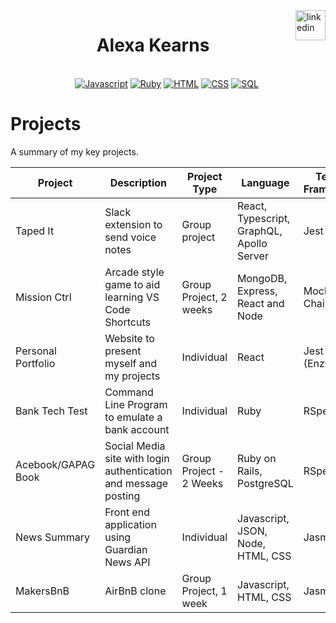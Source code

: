 <a href="https://www.linkedin.com/in/alexa-kearns-8558a754/">
<img src="https://www.iconfinder.com/data/icons/free-social-icons/67/linkedin_circle_color-512.png" alt="linkedin" hspace="0" height="48" width="48" align="right"></a> 
<h1 align="center">
Alexa Kearns  
</h1>
<br>
<div align="center">
<a href="https://sourcerer.io/alexakearns"><img src="https://img.shields.io/badge/JavaScript-520%20commits-yellow.svg" alt="Javascript"></a> 
<a href="https://sourcerer.io/alexakearns"><img src="https://img.shields.io/badge/Ruby-516%20commits-red.svg" alt="Ruby"></a> 
<a href="https://sourcerer.io/alexakearns"><img src="https://img.shields.io/badge/HTML-477%20commits-orange.svg" alt="HTML"></a> 
<a href="https://sourcerer.io/alexakearns"><img src="https://img.shields.io/badge/CSS-448%20commits-purple.svg" alt="CSS"></a> 
<a href="https://sourcerer.io/alexakearns"><img src="https://img.shields.io/badge/SQL-187%20commits-blue.svg" alt="SQL"></a>
<a href="https://sourcerer.io/alexakearns"><img src="https://img.shields.io/badge/TypeScript-26%20commits-green.svg" alt=""></a>
</div>

# Projects

A summary of my key projects.

| Project            | Description                                                     | Project Type            | Language                          | Testing Frameworks | Links                                                                                                                                                                                                    |
| ------------------ | --------------------------------------------------------------- | ----------------------- | --------------------------------- | ------------------ | -------------------------------------------------------------------------------------------------------------------------------------------------------------------------------------------------------- |
| Taped It | Slack extension to send voice notes | Group project | React, Typescript, GraphQL, Apollo Server | Jest | [Taped It - Github](https://github.com/voice-notes) |
| Mission Ctrl       | Arcade style game to aid learning VS Code Shortcuts             | Group Project, 2 weeks  | MongoDB, Express, React and Node  | Mocha, Chai,       | [Github - Front End](https://github.com/tommyrharper/mission-ctrl), [Github - Back End API](https://github.com/hturnbull93/mission-ctrl-api-node), [Deployed Application](http://mission-ctrl.surge.sh/) |  
| Personal Portfolio | Website to present myself and my projects | Individual | React | Jest (Enzyme) | [alexakearns.com - deployed](www.alexakearns.com), [Github](https://github.com/alexakearns/website-portfolio)| 
| Bank Tech Test     | Command Line Program to emulate a bank account                  | Individual              | Ruby                              | RSpec              | [Bank Tech Test - Github](https://github.com/alexakearns/bank_tech_test)                                                                                                                                 |
| Acebook/GAPAG Book | Social Media site with login authentication and message posting | Group Project - 2 Weeks | Ruby on Rails, PostgreSQL         | RSpec              | [GAPAG Book - Github](https://github.com/alexakearns/acebook-rails-template), [Deployed App](https://gapag1.herokuapp.com/)                                                                              |
| News Summary       | Front end application using Guardian News API                   | Individual              | Javascript, JSON, Node, HTML, CSS | Jasmine            | [News Summary - Github](https://github.com/alexakearns/news-summary-challenge)                                                                                                                           |
| MakersBnB          | AirBnB clone                                                    | Group Project, 1 week   | Javascript, HTML, CSS             | Jasmine            | [MakersBnB - Github](https://github.com/alexakearns/MakersBnB)                                                                                           
